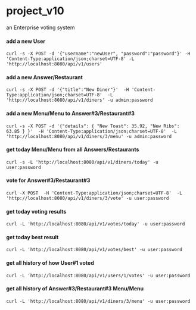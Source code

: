 # project_v10

an Enterprise voting system

#### add a new User
`curl -s -X POST -d '{"username":"newUser", "password":"password"}'
-H 'Content-Type:application/json;charset=UTF-8'
-L 'http://localhost:8080/api/v1/users'`

#### add a new Answer/Restaurant
`curl -s -X POST -d '{"title":"New Diner"}' 
-H 'Content-Type:application/json;charset=UTF-8' 
-L 'http://localhost:8080/api/v1/diners' -u admin:password`

#### add a new Menu/Menu to Answer#3/Restaurant#3
`curl -s -X POST -d '{"details": { "New Toast": 35.92, "New Ribs": 63.85 } }' 
-H 'Content-Type:application/json;charset=UTF-8' 
-L 'http://localhost:8080/api/v1/diners/3/menu' -u admin:password`

#### get today Menu/Menu from all Answers/Restaurants
`curl -s -L 'http://localhost:8080/api/v1/diners/today' -u user:password`

#### vote for Answer#3/Restaurant#3
`curl -X POST 
-H 'Content-Type:application/json;charset=UTF-8' 
-L 'http://localhost:8080/api/v1/diners/3/vote' -u user:password`

#### get today voting results
`curl -L 'http://localhost:8080/api/v1/votes/today' -u user:password`

#### get today best result
`curl -L 'http://localhost:8080/api/v1/votes/best' -u user:password`

#### get all history of how User#1 voted
`curl -L 'http://localhost:8080/api/v1/users/1/votes' -u user:password`

#### get all history of Answer#3/Restaurant#3 Menu/Menu
`curl -L 'http://localhost:8080/api/v1/diners/3/menu' -u user:password`
